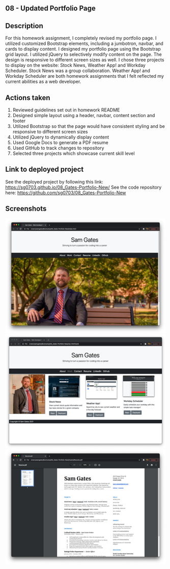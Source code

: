 ## 08 - Updated Portfolio Page

## Description

For this homework assignment, I completely revised my portfolio page. I utilized customized Bootstrap elements, including a jumbotron, navbar, and cards to display content. I designed my portfolio page using the Bootstrap grid layout. I utilized jQuery to selectively modify content on the page. The design is responsive to different screen sizes as well. I chose three projects to display on the website: Stock News, Weather App! and Workday Scheduler. Stock News was a group collaboration. Weather App! and Workday Scheduler are both homework assignments that I felt reflected my current abilities as a web developer. 


## Actions taken

1. Reviewed guidelines set out in homework README
2. Designed simple layout using a header, navbar, content section and footer
3. Utilized Bootstrap so that the page would have consistent styling and be responsive to different screen sizes
4. Utilized jQuery to dynamically display content 
5. Used Google Docs to generate a PDF resume
6. Used GitHub to track changes to repository
7. Selected three projects which showcase current skill level

## Link to deployed project

See the deployed project by following this link: https://sg0703.github.io/08_Gates-Portfolio-New/
See the code repository here: https://github.com/sg0703/08_Gates-Portfolio-New

## Screenshots

![first screenshot](Assets/images/screen1.png)
![second screenshot](Assets/images/screen2.png)
![third screenshot](Assets/images/screen3.png)
